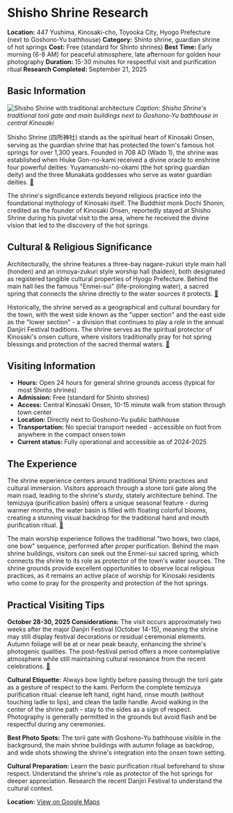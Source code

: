 # Shisho Shrine Research

**Location:** 447 Yushima, Kinosaki-cho, Toyooka City, Hyogo Prefecture (next to Goshono-Yu bathhouse)
**Category:** Shinto shrine, guardian shrine of hot springs
**Cost:** Free (standard for Shinto shrines)
**Best Time:** Early morning (6-8 AM) for peaceful atmosphere, late afternoon for golden hour photography
**Duration:** 15-30 minutes for respectful visit and purification ritual
**Research Completed:** September 21, 2025

## Basic Information

![Shisho Shrine with traditional architecture](https://upload.wikimedia.org/wikipedia/commons/a/a1/Shimohara_hachiman_shrine_JR_Takayama_Line%2CGero_city%2CGifu%2CJapan.JPG)
*Caption: Shisho Shrine's traditional torii gate and main buildings next to Goshono-Yu bathhouse in central Kinosaki*

Shisho Shrine (四所神社) stands as the spiritual heart of Kinosaki Onsen, serving as the guardian shrine that has protected the town's famous hot springs for over 1,300 years. Founded in 708 AD (Wado 1), the shrine was established when Hiuke Gon-no-kami received a divine oracle to enshrine four powerful deities: Yuyamanushi-no-okami (the hot spring guardian deity) and the three Munakata goddesses who serve as water guardian deities. [🔗](https://kinosaki-spa.gr.jp/facility/shisyo/)

The shrine's significance extends beyond religious practice into the foundational mythology of Kinosaki itself. The Buddhist monk Dochi Shonin, credited as the founder of Kinosaki Onsen, reportedly stayed at Shisho Shrine during his pivotal visit to the area, where he received the divine vision that led to the discovery of the hot springs.

## Cultural & Religious Significance

Architecturally, the shrine features a three-bay nagare-zukuri style main hall (honden) and an irimoya-zukuri style worship hall (haiden), both designated as registered tangible cultural properties of Hyogo Prefecture. Behind the main hall lies the famous "Enmei-sui" (life-prolonging water), a sacred spring that connects the shrine directly to the water sources it protects. [🔗](https://toyooka-tourism.com/spot/shishojinja/)

Historically, the shrine served as a geographical and cultural boundary for the town, with the west side known as the "upper section" and the east side as the "lower section" - a division that continues to play a role in the annual Danjiri Festival traditions. The shrine serves as the spiritual protector of Kinosaki's onsen culture, where visitors traditionally pray for hot spring blessings and protection of the sacred thermal waters. [🔗](https://visitkinosaki.com/things-to-do/shisho-shrine/)

## Visiting Information

- **Hours:** Open 24 hours for general shrine grounds access (typical for most Shinto shrines)
- **Admission:** Free (standard for Shinto shrines)
- **Access:** Central Kinosaki Onsen, 10-15 minute walk from station through town center
- **Location:** Directly next to Goshono-Yu public bathhouse
- **Transportation:** No special transport needed - accessible on foot from anywhere in the compact onsen town
- **Current status:** Fully operational and accessible as of 2024-2025

## The Experience

The shrine experience centers around traditional Shinto practices and cultural immersion. Visitors approach through a stone torii gate along the main road, leading to the shrine's sturdy, stately architecture behind. The temizuya (purification basin) offers a unique seasonal feature - during warmer months, the water basin is filled with floating colorful blooms, creating a stunning visual backdrop for the traditional hand and mouth purification ritual. [🔗](https://visitkinosaki.com/things-to-do/shisho-shrine/)

The main worship experience follows the traditional "two bows, two claps, one bow" sequence, performed after proper purification. Behind the main shrine buildings, visitors can seek out the Enmei-sui sacred spring, which connects the shrine to its role as protector of the town's water sources. The shrine grounds provide excellent opportunities to observe local religious practices, as it remains an active place of worship for Kinosaki residents who come to pray for the prosperity and protection of the hot springs.

## Practical Visiting Tips

**October 28-30, 2025 Considerations:** The visit occurs approximately two weeks after the major Danjiri Festival (October 14-15), meaning the shrine may still display festival decorations or residual ceremonial elements. Autumn foliage will be at or near peak beauty, enhancing the shrine's photogenic qualities. The post-festival period offers a more contemplative atmosphere while still maintaining cultural resonance from the recent celebrations. [🔗](https://visitkinosaki.com/events/kinosaki-fall-danjiri-festival/)

**Cultural Etiquette:** Always bow lightly before passing through the torii gate as a gesture of respect to the kami. Perform the complete temizuya purification ritual: cleanse left hand, right hand, rinse mouth (without touching ladle to lips), and clean the ladle handle. Avoid walking in the center of the shrine path - stay to the sides as a sign of respect. Photography is generally permitted in the grounds but avoid flash and be respectful during any ceremonies.

**Best Photo Spots:** The torii gate with Goshono-Yu bathhouse visible in the background, the main shrine buildings with autumn foliage as backdrop, and wide shots showing the shrine's integration into the onsen town setting.

**Cultural Preparation:** Learn the basic purification ritual beforehand to show respect. Understand the shrine's role as protector of the hot springs for deeper appreciation. Research the recent Danjiri Festival to understand the cultural context.

**Location:** [View on Google Maps](https://maps.google.com/maps?q=447+Yushima,+Kinosaki-cho,+Toyooka+City,+Hyogo+Prefecture)